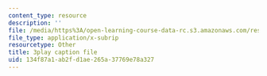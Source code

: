 ```yaml
---
content_type: resource
description: ''
file: /media/https%3A/open-learning-course-data-rc.s3.amazonaws.com/res-6-012-introduction-to-probability-spring-2018/134f87a1ab2fd1ae265a37769e78a327_k9f0N3ADvdM.srt
file_type: application/x-subrip
resourcetype: Other
title: 3play caption file
uid: 134f87a1-ab2f-d1ae-265a-37769e78a327
---
```

